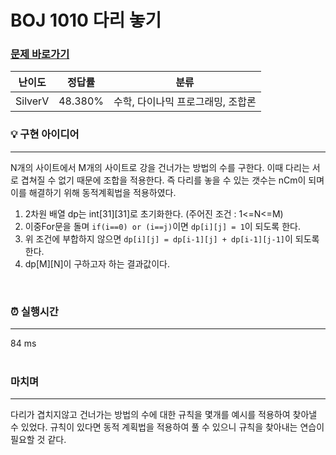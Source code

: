 # BOJ 1010 다리 놓기
### [문제 바로가기](https://www.acmicpc.net/problem/1010)
| 난이도 | 정답률 | 분류 |
| ------ | ------ | ------ |
|  SilverV | 48.380% | 수학, 다이나믹 프로그래밍, 조합론 |

### 💡 구현 아이디어
---
N개의 사이트에서 M개의 사이트로 강을 건너가는 방법의 수를 구한다. 이때 다리는 서로 겹쳐질 수 없기 때문에 조합을 적용한다.
즉 다리를 놓을 수 있는 갯수는 nCm이 되며 이를 해결하기 위해 동적계획법을 적용하였다.
1. 2차원 배열 dp는 int[31][31]로 초기화한다. (주어진 조건 : 1<=N<=M)  
2. 이중For문을 돌며 `if(i==0) or (i==j)`이면 `dp[i][j] = 1`이 되도록 한다.
3. 위 조건에 부합하지 않으면 `dp[i][j] = dp[i-1][j] + dp[i-1][j-1]`이 되도록 한다.
4. dp[M][N]이 구하고자 하는 결과값이다.
 <br/>


### ⏰ 실행시간
---
84 ms<br/><br/>

### 마치며
---
다리가 겹치지않고 건너가는 방법의 수에 대한 규칙을 몇개를 예시를 적용하여 찾아낼 수 있었다.
규칙이 있다면 동적 계획법을 적용하여 풀 수 있으니 규칙을 찾아내는 연습이 필요할 것 같다.